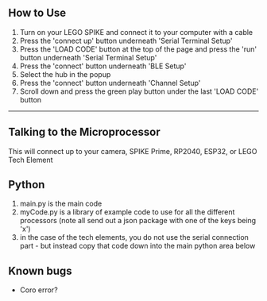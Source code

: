 ## How to Use
1. Turn on your LEGO SPIKE and connect it to your computer with a cable
3. Press the 'connect up' button underneath 'Serial Terminal Setup'
4. Press the 'LOAD CODE' button at the top of the page and press the 'run' button underneath 'Serial Terminal Setup' 
5. Press the 'connect' button underneath 'BLE Setup'
6. Select the hub in the popup
7. Press the 'connect' button underneath 'Channel Setup'
8. Scroll down and press the green play button under the last 'LOAD CODE' button

---

## Talking to the Microprocessor

This will connect up to your camera, SPIKE Prime, RP2040, ESP32, or LEGO Tech Element

## Python
1. main.py is the main code
2. myCode.py is a library of example code to use for all the different processors (note all send out a json package with
one of the keys being 'x')
3. in the case of the tech elements, you do not use the serial connection part - but instead copy that code down into the
main python area below

## Known bugs
- Coro error?



